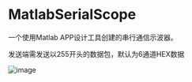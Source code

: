 # MatlabSerialScope
一个使用Matlab APP设计工具创建的串行通信示波器。

发送端需发送以255开头的数据包，默认为6通道HEX数据

![image](https://user-images.githubusercontent.com/104412156/226097943-9e100652-0fee-4b5e-9d8e-a549c1b36574.png)

